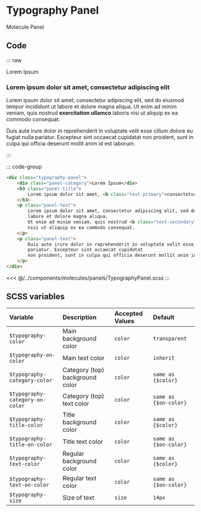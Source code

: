 # Typography Panel
<Badge type="info">Molecule</Badge> <Badge type="info">Panel</Badge>

## Code

::: raw
<div class="dev-section">
    <div class="typography-panel">
        <div class="panel-category">Lorem Ipsum</div>
        <h3 class="panel-title">
            Lorem ipsum dolor sit amet, <b class="text-primary">consectetur</b> adipiscing elit
        </h3>
        <p class="panel-text">
            Lorem ipsum dolor sit amet, consectetur adipiscing elit, sed do eiusmod tempor incididunt ut
            labore et dolore magna aliqua.
            Ut enim ad minim veniam, quis nostrud <b class="text-secondary">exercitation ullamco</b> laboris
            nisi ut aliquip ex ea commodo consequat.
        </p>
        <p class="panel-text">
            Duis aute irure dolor in reprehenderit in voluptate velit esse cillum dolore eu fugiat nulla
            pariatur. Excepteur sint occaecat cupidatat
            non proident, sunt in culpa qui officia deserunt mollit anim id est laborum.
        </p>
    </div>
</div>
:::

::: code-group
```html
<div class="typography-panel">
    <div class="panel-category">Lorem Ipsum</div>
    <h3 class="panel-title">
        Lorem ipsum dolor sit amet, <b class="text-primary">consectetur</b> adipiscing elit
    </h3>
    <p class="panel-text">
        Lorem ipsum dolor sit amet, consectetur adipiscing elit, sed do eiusmod tempor incididunt ut
        labore et dolore magna aliqua.
        Ut enim ad minim veniam, quis nostrud <b class="text-secondary">exercitation ullamco</b> laboris
        nisi ut aliquip ex ea commodo consequat.
    </p>
    <p class="panel-text">
        Duis aute irure dolor in reprehenderit in voluptate velit esse cillum dolore eu fugiat nulla
        pariatur. Excepteur sint occaecat cupidatat
        non proident, sunt in culpa qui officia deserunt mollit anim id est laborum.
    </p>
</div>
```
<<< @/../components/molecules/panels/TypographyPanel.scss
:::

## SCSS variables

| Variable                        | Description                     | Accepted Values | Default               |
|:--------------------------------|:--------------------------------|:----------------|:----------------------|
| `$typography-color`             | Main background color           | `color`         | `transparent`         |
| `$typography-on-color`          | Main text color                 | `color`         | `inherit`             |
| `$typography-category-color`    | Category (top) background color | `color`         | `same as {$color}`    |
| `$typography-category-on-color` | Category (top) text color       | `color`         | `same as {$on-color}` |
| `$typography-title-color`       | Title background color          | `color`         | `same as {$color}`    |
| `$typography-title-on-color`    | Title text color                | `color`         | `same as {$on-color}` |
| `$typography-text-color`        | Regular background color        | `color`         | `same as {$color}`    |
| `$typography-text-on-color`     | Regular text color              | `color`         | `same as {$on-color}` |
| `$typography-size`              | Size of text                    | `size`          | `14px`                |

<style lang="scss">

@use "docs/theme.scss" as theme;
@use "components/molecules/panels/TypographyPanel.scss" as * with (
    $typography-size: 18px,
    $typography-category-on-color: theme.$secondary-color,
    $typography-title-on-color: theme.$primary-color,
);
</style>